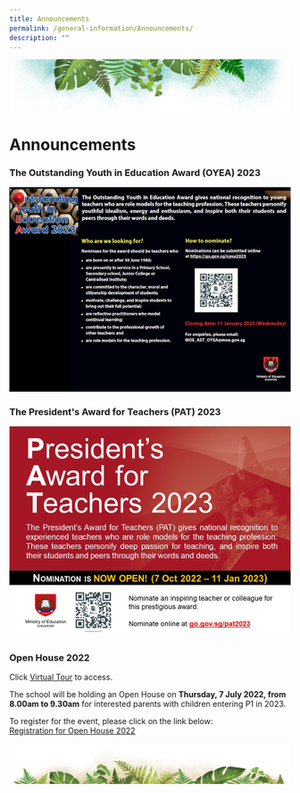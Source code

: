 ```yaml
---
title: Announcements
permalink: /general-information/Announcements/
description: ""
---
```

![](/images/Banner.png)


# Announcements

### The Outstanding Youth in Education Award (OYEA) 2023

![](/images/OYEA%202023%20School%20Broadcast%20JPEG.jpg)


### The President's Award for Teachers (PAT) 2023

![](/images/PAT%202023%20School%20Broadcast%20JPEG.jpg)


### Open House 2022


Click [Virtual Tour](https://www.thinglink.com/card/1309157252489281538) to access.  
  
The school will be holding an Open House on <b>Thursday, 7 July 2022, from 8.00am to 9.30am</b> for interested parents with children entering P1 in 2023.   
  
To register for the event, please click on the link below:  
[Registration for Open House 2022](https://form.gov.sg/62afc59ab1647d001720228d)

![](/images/bg-bottom.png)